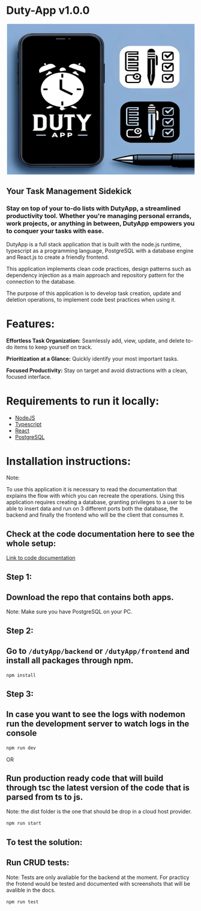 # Duty-App v1.0.0

<div style="max-width: 600px; margin: 0 auto;">
 <p align="center"> 
 <img src="duty.png" width="500" height="400" alt="Image">
</p>

## Your Task Management Sidekick

### Stay on top of your to-do lists with DutyApp, a streamlined productivity tool. Whether you're managing personal errands, work projects, or anything in between, DutyApp empowers you to conquer your tasks with ease.

DutyApp is a full stack application that is built with the node.js runtime, typescript as a programming language, PostgreSQL with a database engine and React.js to create a friendly frontend.

This application implements clean code practices, design patterns such as dependency injection as a main approach and repository pattern for the
connection to the database.

The purpose of this application is to develop task creation, update and deletion operations, to implement code best practices
when using it.

# Features:

**Effortless Task Organization:** Seamlessly add, view, update, and delete to-do items to keep yourself on track.

**Prioritization at a Glance:** Quickly identify your most important tasks.

**Focused Productivity:**  Stay on target and avoid distractions with a clean, focused interface.

# Requirements to run it locally:

* [NodeJS](https://nodejs.org/en/download "NodeJS")
* [Typescript](https://www.npmjs.com/package/typescript)
* [React](https://es.react.dev/)
* [PostgreSQL](https://www.postgresql.org/)


# Installation instructions:

Note: 

To use this application it is necessary to read the documentation that explains the flow with which you can recreate the operations.
Using this application requires creating a database, granting privileges to a user to be able to insert data and run on 3 different ports 
both the database, the backend and finally the frontend who will be the client that consumes it.

## Check at the code documentation here to see the whole setup:

<p>
  <a href="https://docs.google.com/document/d/1oLl_-k4tW4f6_ajgXyCJtbthLUwrOrcRtbEy-rlxa8s" target="_blank">
   Link to code documentation
  </a>
</p>

## Step 1:

## Download the repo that contains both apps.

 Note: Make sure you have PostgreSQL on your PC.

## Step 2:

## Go to `/dutyApp/backend` or  `/dutyApp/frontend` and  install all packages through npm.

```sh
npm install
```

## Step 3:

## In case you want to see the logs with nodemon run the development server to watch logs in the console

```sh
npm run dev
```

OR

## Run production ready code that will build through tsc the latest version of the code that  is parsed from ts to js.

Note: the dist folder is the one that should be drop in a cloud host provider.

```sh
npm run start
```

## To test the solution:

## Run CRUD tests:

Note: Tests are only avaliable for the backend at the moment. For practicy the frotend would be tested and documented with screenshots
that will be avalible in the docs.

```sh
npm run test
```

